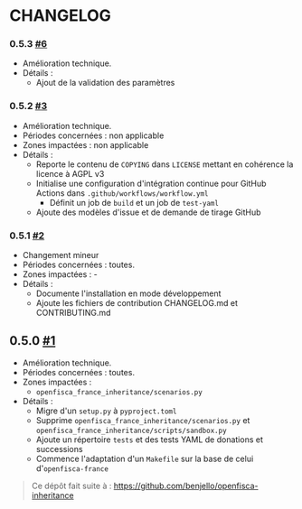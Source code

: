 # CHANGELOG

### 0.5.3 [#6](https://github.com/openfisca/openfisca-france-inheritance/pull/6)

* Amélioration technique.
* Détails :
  - Ajout de la validation des paramètres

### 0.5.2 [#3](https://github.com/openfisca/openfisca-france-inheritance/pull/3)

* Amélioration technique.
* Périodes concernées : non applicable
* Zones impactées : non applicable
* Détails :
  - Reporte le contenu de `COPYING` dans `LICENSE` mettant en cohérence la licence à AGPL v3
  - Initialise une configuration d'intégration continue pour GitHub Actions dans `.github/workflows/workflow.yml`
    * Définit un job de `build` et un job de `test-yaml`
  - Ajoute des modèles d'issue et de demande de tirage GitHub

### 0.5.1 [#2](https://github.com/openfisca/openfisca-france-inheritance/pull/2)

* Changement mineur
* Périodes concernées : toutes.
* Zones impactées : -
* Détails :
  - Documente l'installation en mode développement
  - Ajoute les fichiers de contribution CHANGELOG.md et CONTRIBUTING.md

## 0.5.0 [#1](https://github.com/openfisca/openfisca-france-inheritance/pull/1)

* Amélioration technique.
* Périodes concernées : toutes.
* Zones impactées :
  - `openfisca_france_inheritance/scenarios.py`
* Détails :
  - Migre d'un `setup.py` à `pyproject.toml`
  - Supprime `openfisca_france_inheritance/scenarios.py` et `openfisca_france_inheritance/scripts/sandbox.py`
  - Ajoute un répertoire `tests` et des tests YAML de donations et successions
  - Commence l'adaptation d'un `Makefile` sur la base de celui d'`openfisca-france`

> Ce dépôt fait suite à : https://github.com/benjello/openfisca-inheritance
